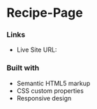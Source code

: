 # Recipe-Page

### Links

- Live Site URL:

### Built with

- Semantic HTML5 markup
- CSS custom properties
- Responsive design
